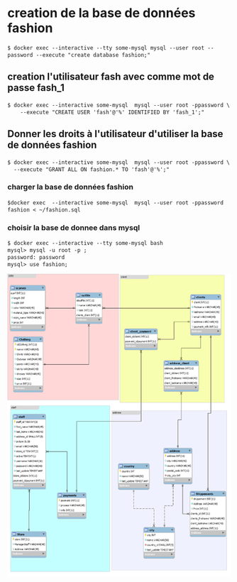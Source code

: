 # creation de la base de données fashion
```
$ docker exec --interactive --tty some-mysql mysql --user root --password --execute "create database fashion;"
```
## creation l'utilisateur fash avec comme mot de passe fash_1
```
$ docker exec --interactive some-mysql  mysql --user root -ppassword \
    --execute "CREATE USER 'fash'@'%' IDENTIFIED BY 'fash_1';"
```    
 ## Donner les droits à l'utilisateur d'utiliser la base de données fashion
 ```
 $ docker exec --interactive some-mysql  mysql --user root -ppassword \
   --execute "GRANT ALL ON fashion.* TO 'fash'@'%';" 
 ```
 ### charger la base de données fashion
 ```
 $docker exec  --interactive some-mysql  mysql --user root -ppassword fashion < ~/fashion.sql  
 ```
 ### choisir la base de donnee dans mysql
 ```
 $ docker exec --interactive --tty some-mysql bash
 mysql> mysql -u root -p ;
 password: password
 mysql> use fashion;
```


![Alt tag](fashion1.png)
